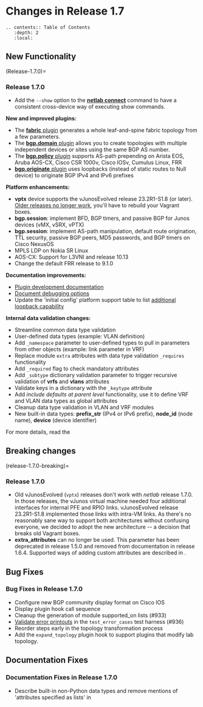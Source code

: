 # Changes in Release 1.7

```eval_rst
.. contents:: Table of Contents
   :depth: 2
   :local:
```

## New Functionality

(Release-1.7.0)=
### Release 1.7.0

* Add the `--show` option to the **[netlab connect](../netlab/connect.md)** command to have a consistent cross-device way of executing show commands.

**New and improved plugins:**

* The [**fabric** plugin](../plugins/fabric.md) generates a whole leaf-and-spine fabric topology from a few parameters.
* The [**bgp.domain** plugin](../plugins/bgp.domain.md) allows you to create topologies with multiple independent devices or sites using the same BGP AS number.
* The [**bgp.policy** plugin](../plugins/bgp.policy.md) supports AS-path prepending on Arista EOS, Aruba AOS-CX, Cisco CSR 1000v, Cisco IOSv, Cumulus Linux, FRR
* [**bgp.originate** plugin](../plugins/bgp.originate.md) uses loopbacks (instead of static routes to Null device) to originate BGP IPv4 and IPv6 prefixes

**Platform enhancements:**

* **vptx** device supports the vJunosEvolved release 23.2R1-S1.8 (or later). [Older releases no longer work](release-1.7.0-breaking), you'll have to rebuild your Vagrant boxes.
* **bgp.session**: implement BFD, BGP timers, and passive BGP for Junos devices (vMX, vSRX, vPTX)
* **bgp.session**: implement AS-path manipulation, default route origination, TTL security, passive BGP peers, MD5 passwords, and BGP timers on Cisco NexusOS
* MPLS LDP on Nokia SR Linux
* AOS-CX: Support for L3VNI and release 10.13
* Change the default FRR release to 9.1.0

**Documentation improvements:**

* [Plugin development documentation](../dev/plugins.md)
* [Document debugging options](dev-transform-debugging)
* Update the 'initial config' platform support table to list [additional loopback capability](platform-initial-interfaces)

**Internal data validation changes:**

* Streamline common data type validation
* User-defined data types (example: VLAN definition)
* Add `_namespace` parameter to user-defined types to pull in parameters from other objects (example: link parameter in VRF)
* Replace module `extra` attributes with data type validation `_requires` functionality
* Add `_required` flag to check mandatory attributes
* Add `_subtype` dictionary validation parameter to trigger recursive validation of **vrfs** and **vlans** attributes
* Validate keys in a dictionary with the `_keytype` attribute
* Add _include defaults at parent level_ functionality, use it to define VRF and VLAN data types as global attributes
* Cleanup data type validation in VLAN and VRF modules
* New built-in data types: **prefix_str** (IPv4 or IPv6 prefix), **node_id** (node name), **device** (device identifier)

For more details, read the [](../dev/validation.md)

## Breaking changes

(release-1.7.0-breaking)=
### Release 1.7.0

* Old vJunosEvolved (`vptx`) releases don't work with *netlab* release 1.7.0. In those releases, the vJunos virtual machine needed four additional interfaces for internal PFE and RPIO links. vJunosEvolved release 23.2R1-S1.8 implemented those links with intra-VM links. As there's no reasonably sane way to support both architectures without confusing everyone, we decided to adopt the new architecture -- a decision that breaks old Vagrant boxes.
* **extra_attributes** can no longer be used. This parameter has been deprecated in release 1.5.0 and removed from documentation in release 1.6.4. Supported ways of adding custom attributes are described in [](../extend-attributes.md).

## Bug Fixes

### Bug Fixes in Release 1.7.0

* Configure new BGP community display format on Cisco IOS
* Display plugin hook call sequence
* Cleanup the generation of module supported_on lists (#933)
* [Validate error printouts](../dev/tests.md) in the `test_error_cases` test harness (#936)
* Reorder steps early in the topology transformation process
* Add the `expand_topology` plugin hook to support plugins that modify lab topology.

## Documentation Fixes

### Documentation Fixes in Release 1.7.0

* Describe built-in non-Python data types and remove mentions of 'attributes specified as lists' in [](../dev/validation.md)
